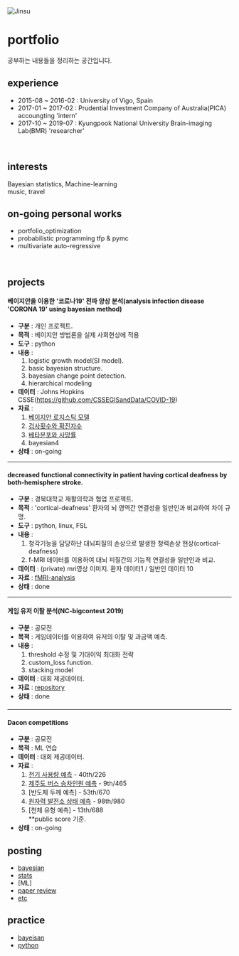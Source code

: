 <img alt="Jinsu" src="https://img.shields.io/badge/Created%20by-Jinsu-gray.svg?style=flat&colorA=navy&colorB=gray" />

# portfolio
공부하는 내용들을 정리하는 공간입니다.


## experience
* 2015-08 ~ 2016-02 : University of Vigo, Spain
* 2017-01 ~ 2017-02 : Prudential Investment Company of Australia(PICA) accoungting 'intern'
* 2017-10 ~ 2019-07 : Kyungpook National University Brain-imaging Lab(BMR) 'researcher'
<br>

###

## interests
Bayesian statistics, Machine-learning<br>
music, travel
<br>


###

## on-going personal works
* portfolio_optimization
* probabilistic programming tfp & pymc
* multivariate auto-regressive
<br>

###


## projects

#### 베이지안을 이용한 '코로나19' 전파 양상 분석(analysis infection disease 'CORONA 19' using bayesian method) 
* **구분** : 개인 프로젝트.  
* **목적** : 베이지안 방법론을 실제 사회현상에 적용  
* **도구** : python
* **내용** : 
  1. logistic growth model(SI model).  
  2. basic bayesian structure.  
  3. bayesian change point detection.  
  4. hierarchical modeling
* **데이터** : Johns Hopkins CSSE(https://github.com/CSSEGISandData/COVID-19) 
* **자료** : 
  1. [베이지안 로지스틱 모델](https://github.com/dhdcjswo/corona19_analysis/blob/master/notebook/bayesian_1.ipynb)
  2. [검사횟수와 확진자수](https://github.com/dhdcjswo/corona19_analysis/blob/master/notebook/%EA%B2%80%EC%82%AC%ED%9A%9F%EC%88%98%EC%99%80%20%ED%99%95%EC%A7%84%EC%9E%90.ipynb)
  3. [베타분포와 사망률](https://github.com/dhdcjswo/corona19_analysis/blob/master/notebook/bayesian_2.ipynb)
  4. bayesian4
* **상태** : on-going

---
#### decreased functional connectivity in patient having cortical deafness by both-hemisphere stroke.
* **구분** : 경북대학교 재활의학과 협업 프로젝트.
* **목적** : 'cortical-deafness' 환자의 뇌 영역간 연결성을 일반인과 비교하여 차이 규명.
* **도구** : python, linux, FSL
* **내용** : 
  1. 청각기능을 담당하난 대뇌피질의 손상으로 발생한 청력손상 현상(cortical-deafness)  
  2. f-MRI 데이터를 이용하여 대뇌 피질간의 기능적 연결성을 일반인과 비교.  
* **데이터** : (private) mri영상 이미지. 환자 데이터1 / 일반인 데이터 10
* **자료** : [fMRI-analysis](https://github.com/dhdcjswo/cortical-deafness)
* **상태** : done
---
#### 게임 유저 이탈 분석(NC-bigcontest 2019)
* **구분** : 공모전
* **목적** : 게임데이터를 이용하여 유저의 이탈 및 과금액 예측.
* **내용** : 
  1. threshold 수정 및 기대이익 최대화 전략
  2. custom_loss function.
  3. stacking model
* **데이터** : 대회 제공데이터.
* **자료** : [repository](https://github.com/dhdcjswo/2019Bigcontest)
* **상태** : done
####  
---
#### Dacon competitions
* **구분** : 공모전
* **목적** : ML 연습
* **데이터** : 대회 제공데이터.
* **자료** : 
  1. [전기 사용량 예측](https://github.com/dhdcjswo/dacon/tree/master/electricity_demand) - 40th/226
  2. [제주도 버스 승차인원 예측](https://github.com/dhdcjswo/dacon/tree/master/bus_demand) - 9th/465
  3. [반도체 두께 예측] - 53th/670
  4. [원자력 발전소 상태 예측](https://github.com/dhdcjswo/dacon/tree/master/nuclear_plant) - 98th/980
  5. [천체 유형 예측] - 13th/688<br>
  **public score 기준.
* **상태** : on-going
####  

## posting
* [bayesian](https://github.com/dhdcjswo/postings/tree/master/bayesian)
* [stats](https://github.com/dhdcjswo/postings/tree/master/stats)
* [ML]
* [paper review](https://github.com/dhdcjswo/postings/tree/master/paper_review)
* [etc](https://github.com/dhdcjswo/postings/tree/master/etc)

###

## practice
* [bayeisan](https://github.com/dhdcjswo/practice/tree/master/bayesian)
* [python](https://github.com/dhdcjswo/practice/tree/master/python)

  
